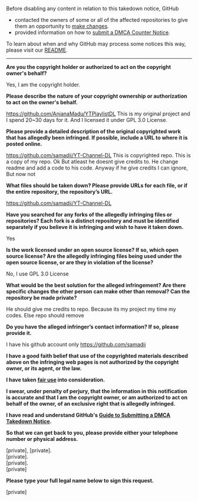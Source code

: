 Before disabling any content in relation to this takedown notice, GitHub
- contacted the owners of some or all of the affected repositories to give them an opportunity to [make changes](https://docs.github.com/en/github/site-policy/dmca-takedown-policy#a-how-does-this-actually-work).
- provided information on how to [submit a DMCA Counter Notice](https://docs.github.com/en/articles/guide-to-submitting-a-dmca-counter-notice).

To learn about when and why GitHub may process some notices this way, please visit our [README](https://github.com/github/dmca/blob/master/README.md).

---

**Are you the copyright holder or authorized to act on the copyright owner's behalf?**

Yes, I am the copyright holder.

**Please describe the nature of your copyright ownership or authorization to act on the owner's behalf.**

https://github.com/AnjanaMadu/YTPlaylistDL This is my original project and I spend 20~30 days for it. And I licensed it under GPL 3.0 License.

**Please provide a detailed description of the original copyrighted work that has allegedly been infringed. If possible, include a URL to where it is posted online.**

https://github.com/samadii/YT-Channel-DL This is copyrighted repo. This is a copy of my repo. Ok But atleast he doesnt give credits to. He change readme and add a code to his code. Anyway if he give credits I can ignore, But now not

**What files should be taken down? Please provide URLs for each file, or if the entire repository, the repository’s URL.**

https://github.com/samadii/YT-Channel-DL

**Have you searched for any forks of the allegedly infringing files or repositories? Each fork is a distinct repository and must be identified separately if you believe it is infringing and wish to have it taken down.**

Yes

**Is the work licensed under an open source license? If so, which open source license? Are the allegedly infringing files being used under the open source license, or are they in violation of the license?**

No, I use GPL 3.0 License

**What would be the best solution for the alleged infringement? Are there specific changes the other person can make other than removal? Can the repository be made private?**

He should give me credits to repo. Because its my project my time my codes. Else repo should remove

**Do you have the alleged infringer’s contact information? If so, please provide it.**

I have his github account only https://github.com/samadii

**I have a good faith belief that use of the copyrighted materials described above on the infringing web pages is not authorized by the copyright owner, or its agent, or the law.**

**I have taken <a href="https://www.lumendatabase.org/topics/22">fair use</a> into consideration.**

**I swear, under penalty of perjury, that the information in this notification is accurate and that I am the copyright owner, or am authorized to act on behalf of the owner, of an exclusive right that is allegedly infringed.**

**I have read and understand GitHub's <a href="https://docs.github.com/articles/guide-to-submitting-a-dmca-takedown-notice/">Guide to Submitting a DMCA Takedown Notice</a>.**

**So that we can get back to you, please provide either your telephone number or physical address.**

[private], [private].  
[private].  
[private].  
[private]

**Please type your full legal name below to sign this request.**

[private]

